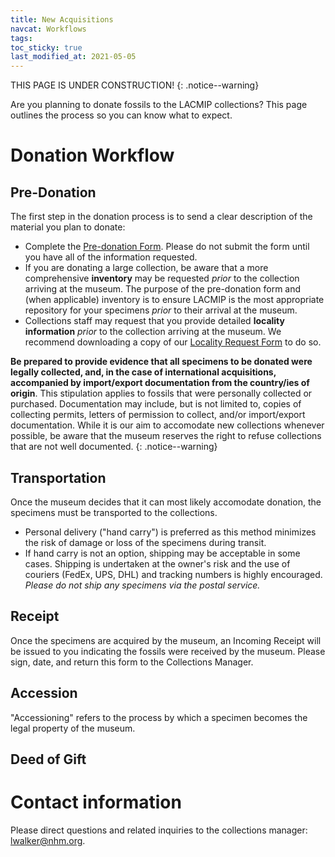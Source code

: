 ```yaml
---
title: New Acquisitions
navcat: Workflows
tags:
toc_sticky: true
last_modified_at: 2021-05-05
---
```


THIS PAGE IS UNDER CONSTRUCTION!
{: .notice--warning}

Are you planning to donate fossils to the LACMIP collections? This page outlines the process so you can know what to expect.

# Donation Workflow
## Pre-Donation
The first step in the donation process is to send a clear description of the material you plan to donate:
- Complete the [Pre-donation Form](https://forms.gle/DgJF5DUaooFsdyof6). Please do not submit the form until you have all of the information requested.
- If you are donating a large collection, be aware that a more comprehensive **inventory** may be requested _prior_ to the collection arriving at the museum. The purpose of the pre-donation form and (when applicable) inventory is to ensure LACMIP is the most appropriate repository for your specimens _prior_ to their arrival at the museum.
- Collections staff may request that you provide detailed **locality information** _prior_ to the collection arriving at the museum. We recommend downloading a copy of our [Locality Request Form](https://docs.google.com/spreadsheets/d/1v1xc2jFS-fva_YW_9lPM89yGpv7XCacIA1H0SAAgA8w/edit?usp=sharing) to do so.

**Be prepared to provide evidence that all specimens to be donated were legally collected, and, in the case of international acquisitions, accompanied by import/export documentation from the country/ies of origin**. This stipulation applies to fossils that were personally collected or purchased. Documentation may include, but is not limited to, copies of collecting permits, letters of permission to collect, and/or import/export documentation. While it is our aim to accomodate new collections whenever possible, be aware that the museum reserves the right to refuse collections that are not well documented.
{: .notice--warning}

## Transportation
Once the museum decides that it can most likely accomodate donation, the specimens must be transported to the collections.
- Personal delivery ("hand carry") is preferred as this method minimizes the risk of damage or loss of the specimens during transit.
- If hand carry is not an option, shipping may be acceptable in some cases. Shipping is undertaken at the owner's risk and the use of couriers (FedEx, UPS, DHL) and tracking numbers is highly encouraged. _Please do not ship any specimens via the postal service._

## Receipt
Once the specimens are acquired by the museum, an Incoming Receipt will be issued to you indicating the fossils were received by the museum. Please sign, date, and return this form to the Collections Manager.

## Accession
"Accessioning" refers to the process by which a specimen becomes the legal property of the museum.

## Deed of Gift

# Contact information
Please direct questions and related inquiries to the collections manager: [lwalker@nhm.org](lwalker@nhm.org).
